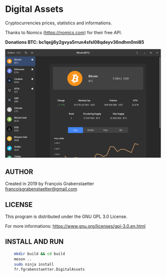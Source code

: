 # Digital Assets

Cryptocurrencies prices, statistics and informations.

Thanks to Nomics (https://nomics.com) for their free API.

**Donations BTC: bc1qejj6y2gvya5rrun4sfsl08qdeyv36ndhm0ml85**

![Screenshot of Digital Assets](screenshot.png)

## AUTHOR

Created in 2019 by François Grabenstaetter <francoisgrabenstaetter@gmail.com>

## LICENSE

This program is distributed under the GNU GPL 3.0 License.

For more informations: https://www.gnu.org/licenses/gpl-3.0.en.html

## INSTALL AND RUN

```bash
	mkdir build && cd build
	meson .. 
	sudo ninja install
	fr.fgrabenstaetter.DigitalAssets
```
